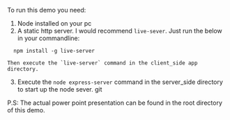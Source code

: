 To run this demo you need: 
 
1.  Node installed on your pc
2.  A static http server. I would recommend `live-sever`. Just run the below in your commandline: 

  ```
    npm install -g live-server 
  ```
  
    Then execute the `live-server` command in the client_side app directory.
3.  Execute the `node express-server` command in the server_side directory to start up the node sever. git 

P.S: The actual power point presentation can be found in the root directory of this demo.
